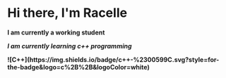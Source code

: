 <h1>Hi there, <b>I'm Racelle<b></h1>
  <p>I am currently a working student</p>
  <p><i>I am currently learning c++ programming</i></p>![C++](https://img.shields.io/badge/c++-%2300599C.svg?style=for-the-badge&logo=c%2B%2B&logoColor=white)
